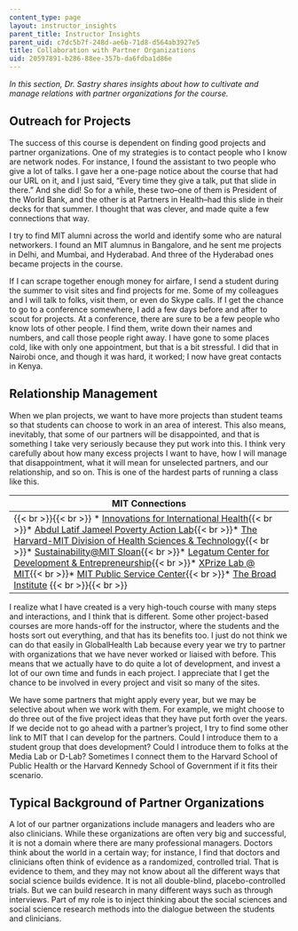 ```yaml
---
content_type: page
layout: instructor_insights
parent_title: Instructor Insights
parent_uid: c7dc5b7f-248d-ae6b-71d8-d564ab3927e5
title: Collaboration with Partner Organizations
uid: 20597891-b286-88ee-357b-da6fdba1d86e
---
```


_In this section, Dr. Sastry shares insights about how to cultivate and manage relations with partner organizations for the course._

Outreach for Projects
---------------------

The success of this course is dependent on finding good projects and partner organizations. One of my strategies is to contact people who I know are network nodes. For instance, I found the assistant to two people who give a lot of talks. I gave her a one-page notice about the course that had our URL on it, and I just said, “Every time they give a talk, put that slide in there.” And she did! So for a while, these two–one of them is President of the World Bank, and the other is at Partners in Health–had this slide in their decks for that summer. I thought that was clever, and made quite a few connections that way.

I try to find MIT alumni across the world and identify some who are natural networkers. I found an MIT alumnus in Bangalore, and he sent me projects in Delhi, and Mumbai, and Hyderabad. And three of the Hyderabad ones became projects in the course.

If I can scrape together enough money for airfare, I send a student during the summer to visit sites and find projects for me. Some of my colleagues and I will talk to folks, visit them, or even do Skype calls. If I get the chance to go to a conference somewhere, I add a few days before and after to scout for projects. At a conference, there are sure to be a few people who know lots of other people. I find them, write down their names and numbers, and call those people right away. I have gone to some places cold, like with only one appointment, but that is a bit stressful. I did that in Nairobi once, and though it was hard, it worked; I now have great contacts in Kenya.

Relationship Management
-----------------------

When we plan projects, we want to have more projects than student teams so that students can choose to work in an area of interest. This also means, inevitably, that some of our partners will be disappointed, and that is something I take very seriously because they put work into this. I think very carefully about how many excess projects I want to have, how I will manage that disappointment, what it will mean for unselected partners, and our relationship, and so on. This is one of the hardest parts of running a class like this.

| MIT Connections |
| --- |
|  {{< br >}}{{< br >}} *   [Innovations for International Health](http://iihlab.wordpress.com/){{< br >}}*   [Abdul Latif Jameel Poverty Action Lab](http://www.povertyactionlab.org/){{< br >}}*   [The Harvard-MIT Division of Health Sciences & Technology](http://hst.mit.edu/){{< br >}}*   [Sustainability@MIT Sloan](http://mitsloan.mit.edu/sustainability/){{< br >}}*   [Legatum Center for Development & Entrepreneurship](http://www.lcde.org/){{< br >}}*   [XPrize Lab @ MIT](http://web.mit.edu/xprize){{< br >}}*   [MIT Public Service Center](http://web.mit.edu/mitpsc/index.html){{< br >}}*   [The Broad Institute](http://www.broad.mit.edu/index.html) {{< br >}}{{< br >}}  

I realize what I have created is a very high-touch course with many steps and interactions, and I think that is different. Some other project-based courses are more hands-off for the instructor, where the students and the hosts sort out everything, and that has its benefits too. I just do not think we can do that easily in GlobalHealth Lab because every year we try to partner with organizations that we have never worked or liaised with before. This means that we actually have to do quite a lot of development, and invest a lot of our own time and funds in each project. I appreciate that I get the chance to be involved in every project and visit so many of the sites.

We have some partners that might apply every year, but we may be selective about when we work with them. For example, we might choose to do three out of the five project ideas that they have put forth over the years. If we decide not to go ahead with a partner’s project, I try to find some other link to MIT that I can develop for the partners. Could I introduce them to a student group that does development? Could I introduce them to folks at the Media Lab or D-Lab? Sometimes I connect them to the Harvard School of Public Health or the Harvard Kennedy School of Government if it fits their scenario.

Typical Background of Partner Organizations
-------------------------------------------

A lot of our partner organizations include managers and leaders who are also clinicians. While these organizations are often very big and successful, it is not a domain where there are many professional managers. Doctors think about the world in a certain way; for instance, I find that doctors and clinicians often think of evidence as a randomized, controlled trial. That is evidence to them, and they may not know about all the different ways that social science builds evidence. It is not all double-blind, placebo-controlled trials. But we can build research in many different ways such as through interviews. Part of my role is to inject thinking about the social sciences and social science research methods into the dialogue between the students and clinicians.